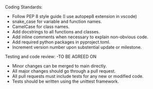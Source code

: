 Coding Standards:
- Follow PEP 8 style guide (I use autopep8 extension in vscode)
- snake_case for variable and function names.
- CamelCase for class names.
- Add docstrings to all functions and classes.
- Add inline comments when necessary to explain non-obvious code.
- Add required python packages in pyproject.toml.
- Increment version number upon substential update or milestone.

Testing and code review: -TO BE AGREED ON
- Minor changes can be merged to main directly.
- All major changes should go through a pull request.
- All pull requests must include tests for any new or modified code.
- Tests should be written using the unittest framework.